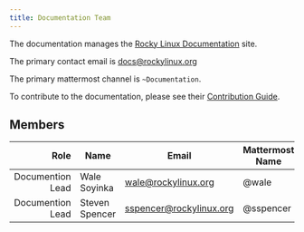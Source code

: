 ```yaml
---
title: Documentation Team
---
```


The documentation manages the [Rocky Linux Documentation](https://docs.rockylinux.org) site.

The primary contact email is [docs@rockylinux.org](mailto:docs@rockylinux.org)

The primary mattermost channel is `~Documentation`.

To contribute to the documentation, please see their [Contribution Guide](https://github.com/rocky-linux/documentation/blob/main/README.md).

## Members

|                                Role 	| Name                          	| Email               		| Mattermost Name |
|------------------------------------:	|-------------------------------	|---------------------		|---			|
| Documention Lead                      | Wale Soyinka                    | wale@rockylinux.org     | @wale             |
| Documention Lead                      | Steven Spencer                  | sspencer@rockylinux.org | @sspencer         |
